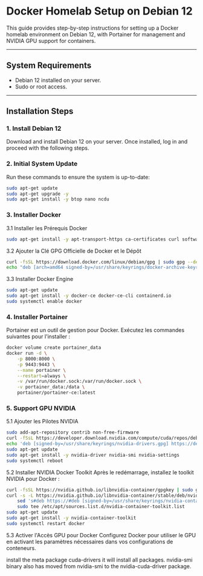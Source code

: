 # Docker Homelab Setup on Debian 12

This guide provides step-by-step instructions for setting up a Docker homelab environment on Debian 12, with Portainer for management and NVIDIA GPU support for containers.

---

## System Requirements
- Debian 12 installed on your server.
- Sudo or root access.

---

## Installation Steps

### 1. Install Debian 12
Download and install Debian 12 on your server. Once installed, log in and proceed with the following steps.

### 2. Initial System Update
Run these commands to ensure the system is up-to-date:
```bash
sudo apt-get update
sudo apt-get upgrade -y
sudo apt-get install -y btop nano ncdu
```

### 3. Installer Docker
3.1 Installer les Prérequis Docker
```bash
sudo apt-get install -y apt-transport-https ca-certificates curl software-properties-common gnupg2
```

3.2 Ajouter la Clé GPG Officielle de Docker et le Dépôt
```bash
curl -fsSL https://download.docker.com/linux/debian/gpg | sudo gpg --dearmor -o /usr/share/keyrings/docker-archive-keyring.gpg
echo "deb [arch=amd64 signed-by=/usr/share/keyrings/docker-archive-keyring.gpg] https://download.docker.com/linux/debian $(lsb_release -cs) stable" | sudo tee /etc/apt/sources.list.d/docker.list > /dev/null
```

3.3 Installer Docker Engine
```bash
sudo apt-get update
sudo apt-get install -y docker-ce docker-ce-cli containerd.io
sudo systemctl enable docker
```

### 4. Installer Portainer
Portainer est un outil de gestion pour Docker. Exécutez les commandes suivantes pour l'installer :
```bash
docker volume create portainer_data
docker run -d \
    -p 8000:8000 \
    -p 9443:9443 \
    --name portainer \
    --restart=always \
    -v /var/run/docker.sock:/var/run/docker.sock \
    -v portainer_data:/data \
    portainer/portainer-ce:latest
```

### 5. Support GPU NVIDIA
5.1 Ajouter les Pilotes NVIDIA
```bash
sudo add-apt-repository contrib non-free-firmware
curl -fSsL https://developer.download.nvidia.com/compute/cuda/repos/debian12/x86_64/3bf863cc.pub | sudo gpg --dearmor -o /usr/share/keyrings/nvidia-drivers.gpg
echo 'deb [signed-by=/usr/share/keyrings/nvidia-drivers.gpg] https://developer.download.nvidia.com/compute/cuda/repos/debian12/x86_64/ /' | sudo tee /etc/apt/sources.list.d/nvidia-drivers.list
sudo apt-get update
sudo apt-get install -y nvidia-driver nvidia-smi nvidia-settings
sudo systemctl reboot
```

5.2 Installer NVIDIA Docker Toolkit
Après le redémarrage, installez le toolkit NVIDIA pour Docker :
```bash
curl -fsSL https://nvidia.github.io/libnvidia-container/gpgkey | sudo gpg --dearmor -o /usr/share/keyrings/nvidia-container-toolkit-keyring.gpg
curl -s -L https://nvidia.github.io/libnvidia-container/stable/deb/nvidia-container-toolkit.list | \
    sed 's#deb https://#deb [signed-by=/usr/share/keyrings/nvidia-container-toolkit-keyring.gpg] https://#g' | \
    sudo tee /etc/apt/sources.list.d/nvidia-container-toolkit.list
sudo apt-get update
sudo apt-get install -y nvidia-container-toolkit
sudo systemctl restart docker
```

5.3 Activer l'Accès GPU pour Docker
Configurez Docker pour utiliser le GPU en activant les paramètres nécessaires dans vos configurations de conteneurs.



install the meta package cuda-drivers
it will install all packages. nvidia-smi binary also has moved from nvidia-smi to the nvidia-cuda-driver package.


